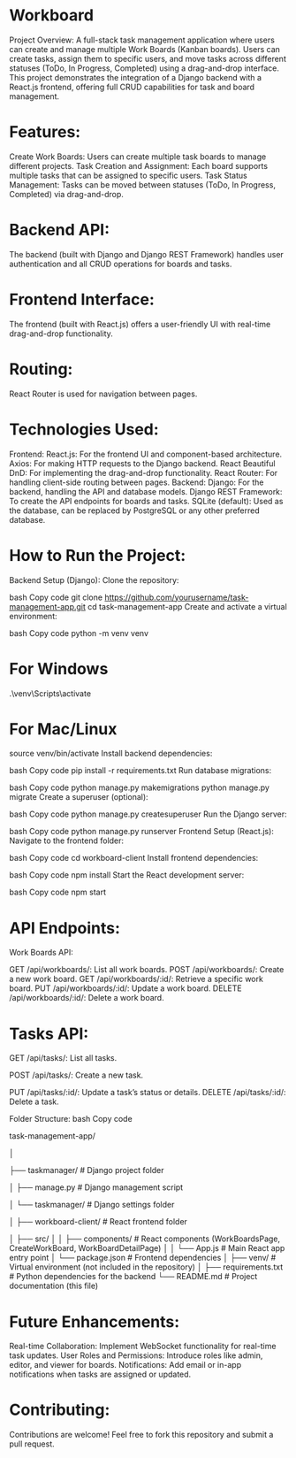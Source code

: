 # Workboard
Project Overview: A full-stack task management application where users can create and manage multiple Work Boards (Kanban boards). Users can create tasks, assign them to specific users, and move tasks across different statuses (ToDo, In Progress, Completed) using a drag-and-drop interface. This project demonstrates the integration of a Django backend with a React.js frontend, offering full CRUD capabilities for task and board management.

# Features:
Create Work Boards: Users can create multiple task boards to manage different projects.
Task Creation and Assignment: Each board supports multiple tasks that can be assigned to specific users.
Task Status Management: Tasks can be moved between statuses (ToDo, In Progress, Completed) via drag-and-drop.
# Backend API: 
The backend (built with Django and Django REST Framework) handles user authentication and all CRUD operations for boards and tasks.
# Frontend Interface: 
The frontend (built with React.js) offers a user-friendly UI with real-time drag-and-drop functionality.
# Routing: 
React Router is used for navigation between pages.
# Technologies Used:
Frontend:
React.js: For the frontend UI and component-based architecture.
Axios: For making HTTP requests to the Django backend.
React Beautiful DnD: For implementing the drag-and-drop functionality.
React Router: For handling client-side routing between pages.
Backend:
Django: For the backend, handling the API and database models.
Django REST Framework: To create the API endpoints for boards and tasks.
SQLite (default): Used as the database, can be replaced by PostgreSQL or any other preferred database.
# How to Run the Project:
Backend Setup (Django):
Clone the repository:

bash
Copy code
git clone https://github.com/yourusername/task-management-app.git
cd task-management-app
Create and activate a virtual environment:

bash
Copy code
python -m venv venv
# For Windows
.\venv\Scripts\activate
# For Mac/Linux
source venv/bin/activate
Install backend dependencies:

bash
Copy code
pip install -r requirements.txt
Run database migrations:

bash
Copy code
python manage.py makemigrations
python manage.py migrate
Create a superuser (optional):

bash
Copy code
python manage.py createsuperuser
Run the Django server:

bash
Copy code
python manage.py runserver
Frontend Setup (React.js):
Navigate to the frontend folder:

bash
Copy code
cd workboard-client
Install frontend dependencies:

bash
Copy code
npm install
Start the React development server:

bash
Copy code
npm start
# API Endpoints:
Work Boards API:

GET /api/workboards/: List all work boards.
POST /api/workboards/: Create a new work board.
GET /api/workboards/:id/: Retrieve a specific work board.
PUT /api/workboards/:id/: Update a work board.
DELETE /api/workboards/:id/: Delete a work board.
# Tasks API:

GET /api/tasks/: List all tasks.

POST /api/tasks/: Create a new task.

PUT /api/tasks/:id/: 
Update a task’s status or details.
DELETE /api/tasks/:id/: 
Delete a task.

Folder Structure:
bash
Copy code

task-management-app/

│

├── taskmanager/               # Django project folder

│   ├── manage.py              # Django management script

│   └── taskmanager/           # Django settings folder

│
├── workboard-client/          # React frontend folder

│   ├── src/
│   │   ├── components/        # React components (WorkBoardsPage, CreateWorkBoard, WorkBoardDetailPage)
│   │   └── App.js             # Main React app entry point
│   └── package.json           # Frontend dependencies
│
├── venv/                      # Virtual environment (not included in the repository)
│
├── requirements.txt           # Python dependencies for the backend
└── README.md                  # Project documentation (this file)
# Future Enhancements:
Real-time Collaboration: Implement WebSocket functionality for real-time task updates.
User Roles and Permissions: Introduce roles like admin, editor, and viewer for boards.
Notifications: Add email or in-app notifications when tasks are assigned or updated.
# Contributing:
Contributions are welcome! Feel free to fork this repository and submit a pull request.


